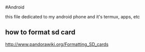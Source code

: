 #Android

this file dedicated to my android phone and it's termux, apps, etc

## how to format sd card
http://www.pandorawiki.org/Formatting_SD_cards


